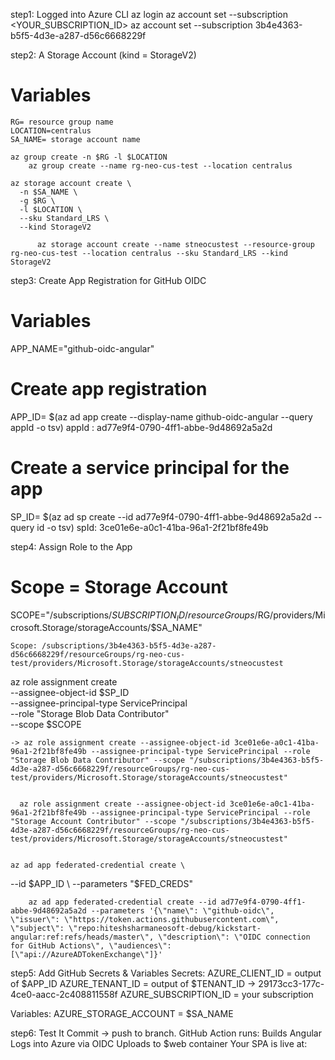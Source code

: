 step1: Logged into Azure CLI
  az login
  az account set --subscription <YOUR_SUBSCRIPTION_ID>
      az account set --subscription 3b4e4363-b5f5-4d3e-a287-d56c6668229f

step2: A Storage Account (kind = StorageV2)
  # Variables
    RG= resource group name 
    LOCATION=centralus
    SA_NAME= storage account name

    az group create -n $RG -l $LOCATION  
        az group create --name rg-neo-cus-test --location centralus

    az storage account create \
      -n $SA_NAME \
      -g $RG \
      -l $LOCATION \
      --sku Standard_LRS \
      --kind StorageV2   
      
          az storage account create --name stneocustest --resource-group rg-neo-cus-test --location centralus --sku Standard_LRS --kind StorageV2


step3: Create App Registration for GitHub OIDC
  # Variables
  APP_NAME="github-oidc-angular"

  # Create app registration
  APP_ID= $(az ad app create --display-name github-oidc-angular --query appId -o tsv)
     appId : ad77e9f4-0790-4ff1-abbe-9d48692a5a2d

  # Create a service principal for the app
  SP_ID= $(az ad sp create --id ad77e9f4-0790-4ff1-abbe-9d48692a5a2d --query id -o tsv)
      spId: 3ce01e6e-a0c1-41ba-96a1-2f21bf8fe49b


step4: Assign Role to the App
  # Scope = Storage Account
  SCOPE="/subscriptions/$SUBSCRIPTION_ID/resourceGroups/$RG/providers/Microsoft.Storage/storageAccounts/$SA_NAME"

    Scope: /subscriptions/3b4e4363-b5f5-4d3e-a287-d56c6668229f/resourceGroups/rg-neo-cus-test/providers/Microsoft.Storage/storageAccounts/stneocustest

  az role assignment create \
    --assignee-object-id $SP_ID \
    --assignee-principal-type ServicePrincipal \
    --role "Storage Blob Data Contributor" \
    --scope $SCOPE  
    
    -> az role assignment create --assignee-object-id 3ce01e6e-a0c1-41ba-96a1-2f21bf8fe49b --assignee-principal-type ServicePrincipal --role "Storage Blob Data Contributor" --scope "/subscriptions/3b4e4363-b5f5-4d3e-a287-d56c6668229f/resourceGroups/rg-neo-cus-test/providers/Microsoft.Storage/storageAccounts/stneocustest"


      az role assignment create --assignee-object-id 3ce01e6e-a0c1-41ba-96a1-2f21bf8fe49b --assignee-principal-type ServicePrincipal --role "Storage Account Contributor" --scope "/subscriptions/3b4e4363-b5f5-4d3e-a287-d56c6668229f/resourceGroups/rg-neo-cus-test/providers/Microsoft.Storage/storageAccounts/stneocustest"


    az ad app federated-credential create \
  --id $APP_ID \
  --parameters "$FED_CREDS"


        az ad app federated-credential create --id ad77e9f4-0790-4ff1-abbe-9d48692a5a2d --parameters '{\"name\": \"github-oidc\", \"issuer\": \"https://token.actions.githubusercontent.com\", \"subject\": \"repo:hiteshsharmaneosoft-debug/kickstart-angular:ref:refs/heads/master\", \"description\": \"OIDC connection for GitHub Actions\", \"audiences\": [\"api://AzureADTokenExchange\"]}'


step5: Add GitHub Secrets & Variables
  Secrets:
    AZURE_CLIENT_ID = output of $APP_ID
    AZURE_TENANT_ID = output of $TENANT_ID -> 29173cc3-177c-4ce0-aacc-2c408811558f
    AZURE_SUBSCRIPTION_ID = your subscription

  Variables:
    AZURE_STORAGE_ACCOUNT = $SA_NAME

step6: Test It
  Commit → push to branch.
  GitHub Action runs:
    Builds Angular
    Logs into Azure via OIDC
    Uploads to $web container
  Your SPA is live at:
